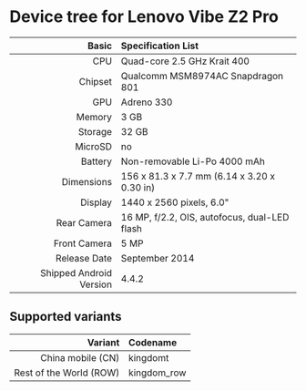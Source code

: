 Device tree for Lenovo Vibe Z2 Pro
===================================

Basic   | Specification List
-------:|:-------------------------
CPU     | Quad-core 2.5 GHz Krait 400
Chipset | Qualcomm MSM8974AC Snapdragon 801
GPU     | Adreno 330
Memory  | 3 GB
Storage | 32 GB
MicroSD | no
Battery | Non-removable Li-Po 4000 mAh
Dimensions | 156 x 81.3 x 7.7 mm (6.14 x 3.20 x 0.30 in)
Display | 1440 x 2560 pixels, 6.0"
Rear Camera  | 16 MP, f/2.2, OIS, autofocus, dual-LED flash
Front Camera | 5 MP
Release Date | September 2014
Shipped Android Version | 4.4.2

Supported variants
------------------
Variant | Codename
-------:|:--------
China mobile (CN) | kingdomt
Rest of the World (ROW) | kingdom_row

